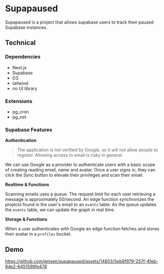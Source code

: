 # Supapaused

Supapaused is a project that allows supabase users to track their paused Supabase instances.

## Technical

### Dependencies

- Next.js
- Supabase
- D3
- tailwind
- no UI library

### Extensions

- pg_cron
- pg_net

### Supabase Features

**Authentication**

> The application is not verified by Google, so it will not allow people to register. Allowing access to email is risky in general.

We can use Google as a provider to authenticate users with a basic scope of creating reading email, name and avatar. Once a user signs in, they can click the Sync button to elevate their privileges and scan their email.

**Realtime & Functions**

Scanning emails uses a queue. The request limit for each user retrieving a message is approximately 50/second. An edge function synchronizes the projects found in the user's email to an `events` table. As the queue updates the `events` table, we can update the graph in real time.

**Storage & Functions**

When a user authenticates with Google an edge function fetches and stores their avatar in a `profiles` bucket.

## Demo

https://github.com/jensen/supapaused/assets/14803/5eb8f979-257f-4feb-8de2-6451599fe478
